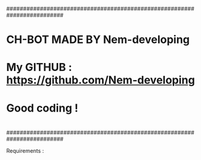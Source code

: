 #########################################################################
#																		                                    #
#	CH-BOT MADE BY Nem-developing										                      #
#	My GITHUB : https://github.com/Nem-developing						              #
#																		                                    #
#																		                                    #
#	Good coding !														                              #
#										                                                    #
#########################################################################


Requirements : 
